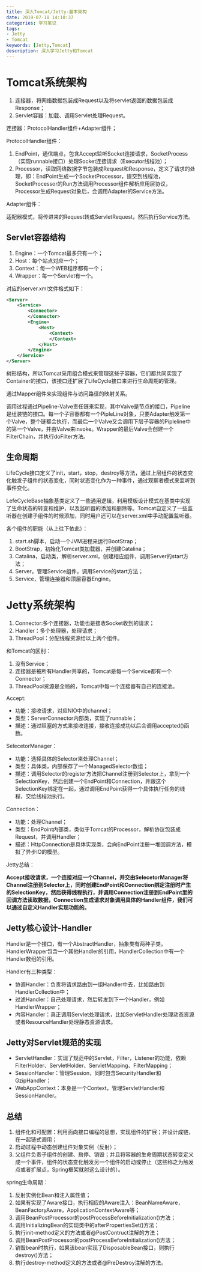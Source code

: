 ```yaml
---
title: 深入Tomcat/Jetty-基本架构
date: 2019-07-18 14:10:37
categories: 学习笔记
tags:
- Jetty
- Tomcat
keywords: [Jetty,Tomcat]
description: 深入学习Jetty和Tomcat
---
```


# Tomcat系统架构
1. 连接器，将网络数据包装成Request以及将servlet返回的数据包装成Response；
2. Servlet容器：加载、调用Servlet处理Request。

连接器：ProtocolHandler组件+Adapter组件；

ProtocolHandler组件：
1. EndPoint，通信端点，包含Accept监听Socket连接请求，SocketProcess（实现runnable接口）处理Socket连接请求（Executor线程池）；
2. Processor，读取网络数据字节包装成Request和Response，定义了请求的处理，即：EndPoint生成一个SocketProcessor，提交到线程池，SocketProcessor的Run方法调用Processor组件解析应用层协议，Processor生成Request对象后，会调用Adapter的Service方法。

Adapter组件：

适配器模式，将传进来的Request转成ServletRequest，然后执行Service方法。

<!-- more-->

## Servlet容器结构
1. Engine：一个Tomcat最多只有一个；
2. Host：每个站点对应一个；
3. Context：每一个WEB程序都有一个；
4. Wrapper：每一个Servlet有一个。

对应的server.xml文件格式如下：
```xml
<Server>
    <Service>
        <Connector>
        </Connector>
        <Engine>
            <Host>
                <Context>
                </Context>
            </Host>
        </Engine>
    </Service>
</Server>
```
树形结构，所以Tomcat采用组合模式来管理这些子容器，它们都共同实现了Container的接口，该接口还扩展了LifeCycle接口来进行生命周期的管理。

通过Mapper组件来实现组件与访问路径的映射关系。

调用过程通过Pipeline-Valve责任链来实现，其中Valve是节点的接口，Pipeline是组装链的接口。每一个子容器都有一个PipleLine对象，只要Adapter触发第一个Valve，整个链都会执行，而最后一个Valve又会调用下层子容器的Pipleline中的第一个Valve，并由Valve来invoke。Wrapper的最后Valve会创建一个FilterChain，并执行doFilter方法。

## 生命周期
LifeCycle接口定义了init，start，stop，destroy等方法，通过上层组件的状态变化触发子组件的状态变化，同时状态变化作为一种事件，通过观察者模式来监听到事件变化。

LefeCycleBase抽象基类定义了一些通用逻辑，利用模板设计模式在基类中实现了生命状态的转变和维护，以及监听器的添加和删除等。Tomcat自定义了一些监听器在创建子组件的时候添加，同时用户还可以在server.xml中手动配置监听器。

各个组件的职能（从上往下依此）：
1. start.sh脚本，启动一个JVM进程来运行BootStrap；
2. BootStrap，初始化Tomcat类加载器，并创建Catalina；
3. Catalina，启动类，解析server.xml，创建相应组件，调用Server的start方法；
4. Server，管理Service组件，调用Service的start方法；
5. Service，管理连接器和顶层容器Engine。

# Jetty系统架构
1. Connector:多个连接器，功能也是接收Socket收到的请求；
2. Handler：多个处理器，处理请求；
3. ThreadPool：分配线程资源给以上两个组件。

和Tomcat的区别：
1. 没有Service；
2. 连接器是被所有Handler共享的，Tomcat是每一个Service都有一个Connector；
3. ThreadPool资源是全局的，Tomcat中每一个连接器有自己的连接池。


Accept:
-  功能：接收请求，对应NIO中的channel；
-  类型：ServerConnector内部类，实现了runnable；
-  描述：通过阻塞的方式来接收连接，接收连接成功以后会调用accepted()函数。

SelecetorManager：
- 功能：选择具体的Selector来处理Channel；
- 类型：具体类，内部保存了一个ManagedSelector数组；
- 描述：调用Selector的register方法把Channel注册到Selector上，拿到一个SelectionKey，然后创建一个EndPoint和Connection，并跟这个SelectionKey绑定在一起，通过调用EndPoint获得一个具体执行任务的线程，交给线程池执行。

Connection：
- 功能：处理Channel；
- 类型：EndPoint内部类，类似于Tomcat的Processor，解析协议包装成Request，并调用Handler；
- 描述：HttpConnection是具体实现类，会向EndPoint注册一堆回调方法，模拟了异步IO的模型。


Jetty总结：

**Accept接收请求，一个连接对应一个Channel，并交由SelecetorManager将Channel注册到Selector上，同时创建EndPoint和Connection绑定注册时产生的SelectionKey，然后获得线程执行，并调用Connection注册到EndPoint里的回调方法读取数据，Connection生成请求对象调用具体的Handler组件，我们可以通过自定义Handler实现功能的。**

## Jetty核心设计-Handler
Handler是一个接口，有一个AbstractHandler，抽象类有两种子类，HandlerWrapper包含一个其他Handler的引用，HandlerCollection中有一个Handler数组的引用。

Handler有三种类型：
- 协调Handler：负责将请求路由到一组Handler中去，比如路由到HandlerCollection中；
- 过滤Handler：自己处理请求，然后转发到下一个Handler，例如HandlerWrapper；
- 内容Handler：真正调用Servlet处理请求，比如ServletHandler处理动态资源或者ResourceHandler处理静态资源请求。

## Jetty对Servlet规范的实现
- ServletHandler：实现了规范中的Servlet，Filter，Listener的功能，依赖FilterHolder、ServletHolder、ServletMapping、FilterMapping；
- SessionHandler：管理Session，同时包含SecurityHandler和GzipHandler；
- WebAppContext：本身是一个Context，管理ServletHandler和SessionHandler。



## 总结
1. 组件化和可配置：利用面向接口编程的思想，实现组件的扩展；并设计成链，在一起链式调用；
2. 启动过程中动态创建组件对象实例（反射）；
3. 父组件负责子组件的创建、启停、销毁；并且将容器的生命周期状态转变定义成一个事件，组件的状态变化触发另一个组件的启动或停止（这些称之为触发点或者扩展点，Spring框架就射这么设计的）。

spring生命周期：
1. 反射实例化Bean和注入属性值；
2. 如果有实现了Aware接口，执行相应的Aware注入：BeanNameAware，BeanFactoryAware，ApplicationContextAware等；
3. 调用BeanPostProcessor的postProcessBeforeInitialization()方法；
4. 调用InitializingBean的实现类中的afterPropertiesSet()方法；
5. 执行init-method定义的方法或者@PostContruct注解的方法；
6. 调用BeanPostProcessor的postProcessBeforeInitialization()方法；
7. 销毁bean时执行，如果该bean实现了DisposableBean接口，则执行destroy()方法；
8. 执行destroy-method定义的方法或者@PreDestroy注解的方法。